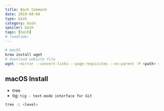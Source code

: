 ```yaml
---
title: Bash Command
date: 2019-08-04
type: bash
category: bash
spoiler: bash
tags: [bash]
# readtime:
---
```


```bash
# macOS
brew install wget
# download website file
wget --mirror --convert-links --page-requisites --no-parent -P <path> <url>
```

## macOS Install

* tree
* tig: `tig - text-mode interface for Git`

```bash
tree -L <level>
```
